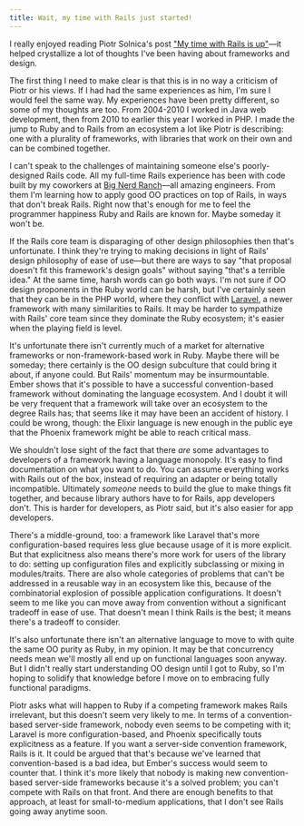 ```yaml
---
title: Wait, my time with Rails just started!
---
```


I really enjoyed reading Piotr Solnica's post ["My time with Rails is up"](http://solnic.eu/2016/05/22/my-time-with-rails-is-up.html)—it helped crystallize a lot of thoughts I've been having about frameworks and design.

The first thing I need to make clear is that this is in no way a criticism of Piotr or his views. If I had had the same experiences as him, I'm sure I would feel the same way. My experiences have been pretty different, so some of my thoughts are too. From 2004-2010 I worked in Java web development, then from 2010 to earlier this year I worked in PHP. I made the jump to Ruby and to Rails from an ecosystem a lot like Piotr is describing: one with a plurality of frameworks, with libraries that work on their own and can be combined together.

I can't speak to the challenges of maintaining someone else's poorly-designed Rails code. All my full-time Rails experience has been with code built by my coworkers at [Big Nerd Ranch](https://bignerdranch.com)—all amazing engineers. From them I'm learning how to apply good OO practices on top of Rails, in ways that don't break Rails. Right now that's enough for me to feel the programmer happiness Ruby and Rails are known for. Maybe someday it won't be.

If the Rails core team is disparaging of other design philosophies then that's unfortunate. I think they're trying to making decisions in light of Rails' design philosophy of ease of use—but there are ways to say "that proposal doesn't fit this framework's design goals" without saying "that's a terrible idea." At the same time, harsh words can go both ways. I'm not sure if OO design proponents in the Ruby world can be harsh, but I've certainly seen that they can be in the PHP world, where they conflict with [Laravel](https://laravel.com), a newer framework with many similarities to Rails. It may be harder to sympathize with Rails' core team since they dominate the Ruby ecosystem; it's easier when the playing field is level.

It's unfortunate there isn't currently much of a market for alternative frameworks or non-framework-based work in Ruby. Maybe there will be someday; there certainly is the OO design subculture that could bring it about, if anyone could. But Rails' momentum may be insurmountable. Ember shows that it's possible to have a successful convention-based framework without dominating the language ecosystem. And I doubt it will be very frequent that a framework will take over an ecosystem to the degree Rails has; that seems like it may have been an accident of history. I could be wrong, though: the Elixir language is new enough in the public eye that the Phoenix framework might be able to reach critical mass.

We shouldn't lose sight of the fact that there *are* some advantages to developers of a framework having a language monopoly. It's easy to find documentation on what you want to do. You can assume everything works with Rails out of the box, instead of requiring an adapter or being totally incompatible. Ultimately *someone* needs to build the glue to make things fit together, and because library authors have to for Rails, app developers don't. This is harder for developers, as Piotr said, but it's also easier for app developers.

There's a middle-ground, too: a framework like Laravel that's more configuration-based requires less glue because usage of it is more explicit. But that explicitness also means there's more work for users of the library to do: setting up configuration files and explicitly subclassing or mixing in modules/traits. There are also whole categories of problems that can't be addressed in a reusable way in an ecosystem like this, because of the combinatorial explosion of possible application configurations. It doesn't seem to me like you can move away from convention without a significant tradeoff in ease of use. That doesn't mean I think Rails is the best; it means there's a tradeoff to consider.

It's also unfortunate there isn't an alternative language to move to with quite the same OO purity as Ruby, in my opinion. It may be that concurrency needs mean we'll mostly all end up on functional languages soon anyway. But I didn't really start understanding OO design until I got to Ruby, so I'm hoping to solidify that knowledge before I move on to embracing fully functional paradigms.

Piotr asks what will happen to Ruby if a competing framework makes Rails irrelevant, but this doesn't seem very likely to me. In terms of a convention-based server-side framework, nobody even seems to be competing with it; Laravel is more configuration-based, and Phoenix specifically touts explicitness as a feature. If you want a server-side convention framework, Rails is it. It could be argued that that's because we've learned that convention-based is a bad idea, but Ember's success would seem to counter that. I think it's more likely that nobody is making new convention-based server-side frameworks because it's a solved problem; you can't compete with Rails on that front. And there are enough benefits to that approach, at least for small-to-medium applications, that I don't see Rails going away anytime soon.

